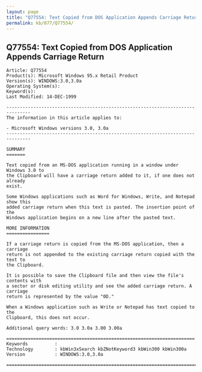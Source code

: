 ```yaml
---
layout: page
title: "Q77554: Text Copied from DOS Application Appends Carriage Return"
permalink: kb/077/Q77554/
---
```


## Q77554: Text Copied from DOS Application Appends Carriage Return

	Article: Q77554
	Product(s): Microsoft Windows 95.x Retail Product
	Version(s): WINDOWS:3.0,3.0a
	Operating System(s): 
	Keyword(s): 
	Last Modified: 14-DEC-1999
	
	-------------------------------------------------------------------------------
	The information in this article applies to:
	
	- Microsoft Windows versions 3.0, 3.0a 
	-------------------------------------------------------------------------------
	
	SUMMARY
	=======
	
	Text copied from an MS-DOS application running in a window under Windows 3.0 to
	the Clipboard will have a carriage return added to it, if one does not already
	exist.
	
	Some Windows applications such as Word for Windows, Write, and Notepad show this
	added carriage return when this text is pasted. The insertion point of the
	Windows application begins on a new line after the pasted text.
	
	MORE INFORMATION
	================
	
	If a carriage return is copied from the MS-DOS application, then a carriage
	return is not appended to the existing carriage return copied with the text to
	the Clipboard.
	
	It is possible to save the Clipboard file and then view the file's contents with
	a sector or disk editing utility and see the added carriage return. A carriage
	return is represented by the value "0D."
	
	When a Windows application such as Write or Notepad has text copied to the
	Clipboard, this does not occur.
	
	Additional query words: 3.0 3.0a 3.00 3.00a
	
	======================================================================
	Keywords          :  
	Technology        : kbWin3xSearch kbZNotKeyword3 kbWin300 kbWin300a
	Version           : WINDOWS:3.0,3.0a
	
	=============================================================================
	
